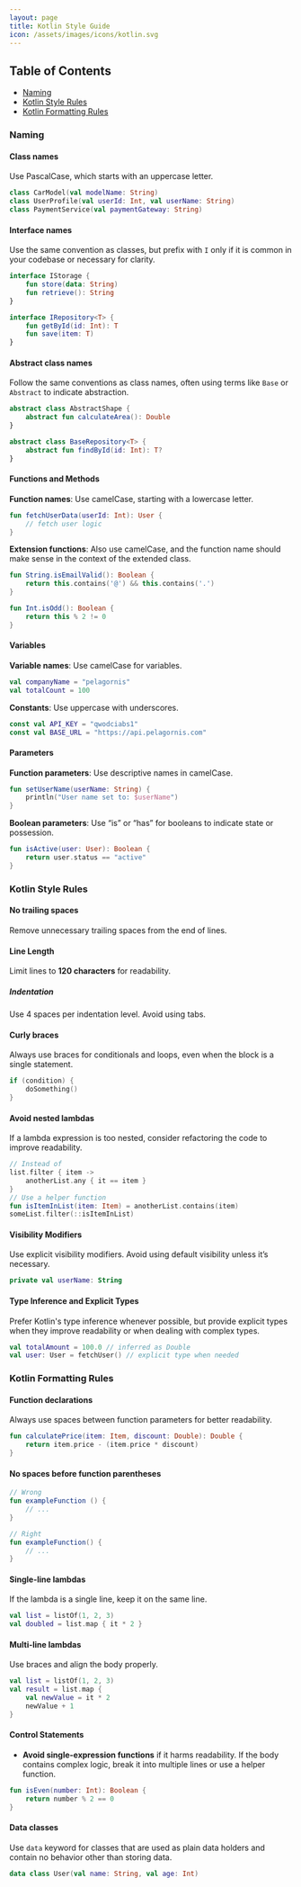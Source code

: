 ```yaml
---
layout: page
title: Kotlin Style Guide
icon: /assets/images/icons/kotlin.svg
---
```


## Table of Contents

- [Naming](#naming)
- [Kotlin Style Rules](#kotlin-style-rules)
- [Kotlin Formatting Rules](#kotlin-formatting-rules)

### Naming

#### Class names
Use PascalCase, which starts with an uppercase letter.

```kotlin
class CarModel(val modelName: String)
class UserProfile(val userId: Int, val userName: String)
class PaymentService(val paymentGateway: String)
```

#### Interface names
Use the same convention as classes, but prefix with `I` only if it is common in your codebase or necessary for clarity.

```kotlin
interface IStorage {
    fun store(data: String)
    fun retrieve(): String
}

interface IRepository<T> {
    fun getById(id: Int): T
    fun save(item: T)
}
```

#### Abstract class names
Follow the same conventions as class names, often using terms like `Base` or `Abstract` to indicate abstraction.

```kotlin
abstract class AbstractShape {
    abstract fun calculateArea(): Double
}

abstract class BaseRepository<T> {
    abstract fun findById(id: Int): T?
}
```

#### Functions and Methods
**Function names**: Use camelCase, starting with a lowercase letter.

```kotlin
fun fetchUserData(userId: Int): User {
    // fetch user logic
}
```

**Extension functions**: Also use camelCase, and the function name should make sense in the context of the extended class.

```kotlin
fun String.isEmailValid(): Boolean {
    return this.contains('@') && this.contains('.')
}

fun Int.isOdd(): Boolean {
    return this % 2 != 0
}
```

#### Variables
**Variable names**: Use camelCase for variables.

```kotlin
val companyName = "pelagornis"
val totalCount = 100
```

**Constants**: Use uppercase with underscores.

```kotlin
const val API_KEY = "qwodciabs1"
const val BASE_URL = "https://api.pelagornis.com"
```

#### Parameters
**Function parameters**: Use descriptive names in camelCase.

```kotlin
fun setUserName(userName: String) {
    println("User name set to: $userName")
}
```
**Boolean parameters**: Use “is” or “has” for booleans to indicate state or possession.

```kotlin
fun isActive(user: User): Boolean {
    return user.status == "active"
}
```

### Kotlin Style Rules

#### No trailing spaces
Remove unnecessary trailing spaces from the end of lines.

#### Line Length
Limit lines to **120 characters** for readability.

##### Indentation
Use 4 spaces per indentation level. Avoid using tabs.

#### Curly braces
Always use braces for conditionals and loops, even when the block is a single statement.
    
```kotlin
if (condition) {
    doSomething()
}
```

#### Avoid nested lambdas
If a lambda expression is too nested, consider refactoring the code to improve readability.

```kotlin
// Instead of
list.filter { item ->
    anotherList.any { it == item }
}
// Use a helper function
fun isItemInList(item: Item) = anotherList.contains(item)
someList.filter(::isItemInList)
```

#### Visibility Modifiers
Use explicit visibility modifiers. Avoid using default visibility unless it’s necessary.

```kotlin
private val userName: String
```

#### Type Inference and Explicit Types
Prefer Kotlin's type inference whenever possible, but provide explicit types when they improve readability or when dealing with complex types.

```kotlin
val totalAmount = 100.0 // inferred as Double
val user: User = fetchUser() // explicit type when needed
```


### Kotlin Formatting Rules

#### Function declarations
Always use spaces between function parameters for better readability.

```kotlin
fun calculatePrice(item: Item, discount: Double): Double {
    return item.price - (item.price * discount)
}
```

#### No spaces before function parentheses

```kotlin
// Wrong
fun exampleFunction () {
    // ...
}

// Right
fun exampleFunction() {
    // ...
}
```

#### Single-line lambdas
If the lambda is a single line, keep it on the same line.

```kotlin
val list = listOf(1, 2, 3)
val doubled = list.map { it * 2 }
```

#### Multi-line lambdas
Use braces and align the body properly.

```kotlin
val list = listOf(1, 2, 3)
val result = list.map { 
    val newValue = it * 2
    newValue + 1 
}
```

#### Control Statements
- **Avoid single-expression functions** if it harms readability. If the body contains complex logic, break it into multiple lines or use a helper function.

```kotlin
fun isEven(number: Int): Boolean {
    return number % 2 == 0
}
```

#### Data classes
Use `data` keyword for classes that are used as plain data holders and contain no behavior other than storing data.

```kotlin
data class User(val name: String, val age: Int)
```
